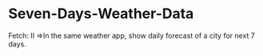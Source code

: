 # Seven-Days-Weather-Data
Fetch: II =>In the same weather app, show daily forecast of a city for next 7 days.
